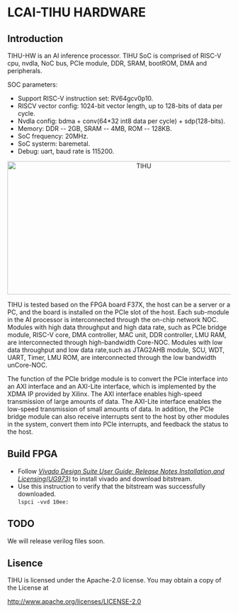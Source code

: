 # LCAI-TIHU HARDWARE
## Introduction  

TIHU-HW is an AI inference processor. TIHU SoC is comprised of RISC-V cpu, nvdla, NoC bus, PCIe module, DDR, SRAM, bootROM, DMA and peripherals.  

SOC parameters:  
* Support RISC-V instruction set: RV64gcv0p10.
* RISCV vector config: 1024-bit vector length, up to 128-bits of data per cycle.
* Nvdla config:  bdma + conv(64*32 int8 data per cycle) + sdp(128-bits).
* Memory: DDR -- 2GB, SRAM -- 4MB, ROM -- 128KB.
* SoC frequency: 20MHz.  
* SoC systerm: baremetal.
* Debug: uart, baud rate is 115200.

<div align=center>
<img src="https://github.com/LCAI-TIHU/SW/blob/main/doc/AIPU_structure.png" width="600" height="300" alt="TIHU"/><br/>
</div>

TIHU is tested based on the FPGA board F37X, the host can be a server or a PC, and the board is installed on the PCIe slot of the host. Each sub-module in the AI processor is interconnected through the on-chip network NOC. Modules with high data throughput and high data rate, such as PCIe bridge module, RISC-V core, DMA controller, MAC unit, DDR controller, LMU RAM, are interconnected through high-bandwidth Core-NOC. Modules with low data throughput and low data rate,such as JTAG2AHB module, SCU, WDT, UART, Timer, LMU ROM, are interconnected through the low bandwidth unCore-NOC.  

The function of the PCIe bridge module is to convert the PCIe interface into an AXI interface and an AXI-Lite interface, which is implemented by the XDMA IP provided by Xilinx. The AXI interface enables high-speed transmission of large amounts of data. The AXI-Lite interface enables the low-speed transmission of small amounts of data. In addition, the PCIe bridge module can also receive interrupts sent to the host by other modules in the system, convert them into PCIe interrupts, and feedback the status to the host.

## Build FPGA  
* Follow [_Vivado Design Suite User Guide: Release Notes,Installation,and Licensing(UG973)_](https://docs.xilinx.com/r/en-US/ug973-vivado-release-notes-install-license/Create-and-Generate-a-License-Key-File) to install vivado and download bitstream.   
* Use this instruction to verify that the bitstream was successfully downloaded.  
  ` lspci -vvd 10ee: `
  
## TODO

We will release verilog files soon.

## Lisence  
TIHU is licensed under the Apache-2.0 license. You may obtain a copy of the License at

http://www.apache.org/licenses/LICENSE-2.0
